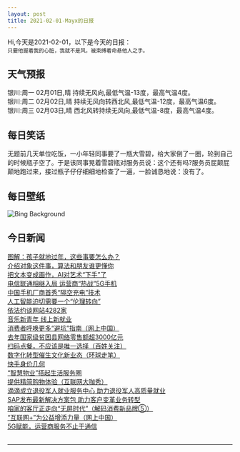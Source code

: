 ```yaml
---
layout: post
title: 2021-02-01-Mayx的日报
---
```


Hi,今天是2021-02-01，以下是今天的日报：<br><small>
只要他握着我的心脏，我就不是风，被束缚着命悬他人之手。</small><!--more-->
## 天气预报
银川:周一 02月01日,晴 持续无风向,最低气温-13度，最高气温4度。<br>银川:周二 02月02日,晴 持续无风向转西北风,最低气温-12度，最高气温6度。<br>银川:周三 02月03日,晴 西北风转持续无风向,最低气温-8度，最高气温4度。
## 每日笑话
无题前几天单位吃饭，一小年轻同事要了一瓶大雪碧，给大家倒了一圈，轮到自己的时候瓶子空了。于是该同事晃着雪碧瓶对服务员说：这个还有吗?服务员屁颠屁颠地跑过来，接过瓶子仔仔细细地检查了一遍，一脸诚恳地说：没有了。
## 每日壁纸
![Bing Background](https://cn.bing.com/th?id=OHR.MittenwalderHut_EN-US9402205522_1920x1080.jpg&rf=LaDigue_1920x1080.jpg&pid=hp "Mittenwalder Hütte in the Bavarian Alps of Germany (© Sebastian Frölich/Offset by Shutterstock)")
## 今日新闻

[图解：孩子就地过年，这些事要怎么办？](http://it.people.com.cn/n1/2021/0201/c1009-32019025.html)   
[介绍对象这件事，算法和朋友谁更懂你](http://it.people.com.cn/n1/2021/0201/c1009-32018334.html)   
[把文本变成画作，AI对艺术“下手”了](http://it.people.com.cn/n1/2021/0201/c1009-32018332.html)   
[电信联通相继入局 运营商“热战”5G手机](http://it.people.com.cn/n1/2021/0201/c1009-32018386.html)   
[中国手机厂商首秀“隔空充电”技术](http://it.people.com.cn/n1/2021/0201/c1009-32018414.html)   
[人工智能迫切需要一个“伦理转向”](http://it.people.com.cn/n1/2021/0201/c1009-32018415.html)   
[依法约谈网站4282家](http://it.people.com.cn/n1/2021/0201/c1009-32018430.html)   
[音乐新青年 线上新就业](http://it.people.com.cn/n1/2021/0201/c1009-32018460.html)   
[消费者呼唤更多“避坑”指南（网上中国）](http://it.people.com.cn/n1/2021/0201/c1009-32018464.html)   
[去年国家级贫困县网络零售额超3000亿元](http://it.people.com.cn/n1/2021/0201/c1009-32018446.html)   
[扫码点餐，不应该是唯一选择（百姓关注）](http://it.people.com.cn/n1/2021/0201/c1009-32018439.html)   
[数字化转型催生文化新业态（环球走笔）](http://it.people.com.cn/n1/2021/0201/c1009-32018434.html)   
[快手身价几何](http://it.people.com.cn/n1/2021/0201/c1009-32018481.html)   
[“智慧物业”搭起生活服务圈](http://it.people.com.cn/n1/2021/0201/c1009-32018466.html)   
[提供精简购物体验（互联网大咖秀）](http://it.people.com.cn/n1/2021/0201/c1009-32018465.html)   
[滴滴成立退役军人就业服务中心 助力退役军人高质量就业](http://it.people.com.cn/n1/2021/0129/c1009-32016962.html)   
[SAP发布最新解决方案包 助力客户变革业务转型](http://it.people.com.cn/n1/2021/0129/c1009-32016959.html)   
[咱家的客厅正走向“无屏时代”（解码消费新品牌⑤）](http://it.people.com.cn/n1/2021/0129/c1009-32016370.html)   
[“互联网+”为公益增添力量（网上中国）](http://it.people.com.cn/n1/2021/0129/c1009-32016367.html)   
[5G赋能，运营商服务不止于通信](http://it.people.com.cn/n1/2021/0129/c1009-32016369.html)   
<br />

***

<small></small>
